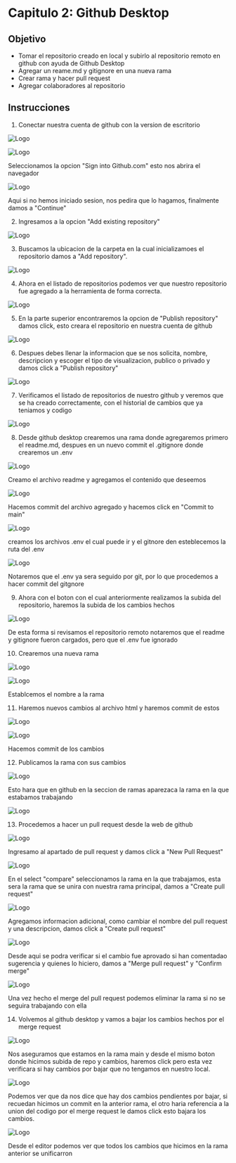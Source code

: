 
# Capitulo 2: Github Desktop

## Objetivo

* Tomar el repositorio creado en local y subirlo al repositorio remoto en github con ayuda de Github Desktop
* Agregar un reame.md y gitignore en una nueva rama
* Crear rama y hacer pull request
* Agregar colaboradores al repositorio


## Instrucciones

1. Conectar nuestra cuenta de github con la version de escritorio

![Logo](../images/cap2/1.png)

![Logo](../images/cap2/2.png)

Seleccionamos la opcion "Sign into Github.com" esto nos abrira el navegador

![Logo](../images/cap2/3.png)

Aqui si no hemos iniciado sesion, nos pedira que lo hagamos, finalmente damos a "Continue"

2. Ingresamos a la opcion "Add existing repository"

![Logo](../images/cap2/4.png)

3. Buscamos la ubicacion de la carpeta en la cual inicializamoes el repositorio damos a "Add repository".

![Logo](../images/cap2/5.png)

4.  Ahora en el listado de repositorios podemos ver que nuestro repositorio fue agregado a la herramienta de forma correcta.

![Logo](../images/cap2/6.png)

5. En la parte superior encontraremos la opcion de "Publish repository" damos click, esto creara el repositorio en nuestra cuenta de github

![Logo](../images/cap2/7.png)

6. Despues debes llenar la informacion que se nos solicita, nombre, descripcion y escoger el tipo de visualizacion, publico o privado y damos click a "Publish repository"

![Logo](../images/cap2/8.png)

7. Verificamos el listado de repositorios de nuestro github y veremos que se ha creado correctamente, con el historial de cambios que ya teniamos y codigo

![Logo](../images/cap2/9.png)

8. Desde github desktop crearemos una rama donde agregaremos primero el readme.md, despues en un nuevo commit el .gitignore donde crearemos un .env

![Logo](../images/cap2/10.png)

Creamo el archivo readme y agregamos el contenido que deseemos

![Logo](../images/cap2/11.png)

Hacemos commit del archivo agregado y hacemos click en "Commit to main"

![Logo](../images/cap2/12.png)

creamos los archivos .env el cual puede ir y el gitnore den esteblecemos la ruta del .env

![Logo](../images/cap2/13.png)

Notaremos que el .env ya sera seguido por git, por lo que procedemos a hacer commit del gitgnore

9. Ahora con el boton con el cual anteriormente realizamos la subida del repositorio, haremos la subida de los cambios hechos

![Logo](../images/cap2/14.png)

De esta forma si revisamos el repositorio remoto notaremos que el readme y gitignore fueron cargados, pero que el .env fue ignorado

10. Crearemos una nueva rama

![Logo](../images/cap2/16.png)

![Logo](../images/cap2/17.png)

Establcemos el nombre a la rama

11. Haremos nuevos cambios al archivo html y haremos commit de estos

![Logo](../images/cap2/18.png)

![Logo](../images/cap2/19.png)

Hacemos commit de los cambios

12. Publicamos la rama con sus cambios

![Logo](../images/cap2/15.png)

Esto hara que en github en la seccion de ramas aparezaca la rama en la que estabamos trabajando

![Logo](../images/cap2/20.png)

13. Procedemos a hacer un pull request desde la web de github

![Logo](../images/cap2/20.png)

Ingresamo al apartado de pull request y damos click a "New Pull Request"

![Logo](../images/cap2/21.png)

En el select "compare" seleccionamos la rama en la que trabajamos, esta sera la rama que se unira con nuestra rama principal, damos a "Create pull request"

![Logo](../images/cap2/22.png)

Agregamos informacion adicional, como cambiar el nombre del pull request y una descripcion, damos click a "Create pull request"

![Logo](../images/cap2/23.png)

Desde aqui se podra verificar si el cambio fue aprovado si han comentadao sugerencia y quienes lo hiciero, damos a "Merge pull request" y "Confirm merge"

![Logo](../images/cap2/24.png)

Una vez hecho el merge del pull request podemos eliminar la rama si no se seguira trabajando con ella

14. Volvemos al github desktop y vamos a bajar los cambios hechos por el merge request

![Logo](../images/cap2/25.png)

Nos aseguramos que estamos en la rama main y desde el mismo boton donde hicimos subida de repo  y cambios, haremos click pero esta vez verificara si hay cambios por bajar que no tengamos en nuestro local.

![Logo](../images/cap2/26.png)

Podemos ver que da nos dice que hay dos cambios pendientes por bajar, si recuedan hicimos un commit en la anterior rama, el otro haria referencia a la union del codigo por el merge request le damos click esto bajara los cambios.

![Logo](../images/cap2/27.png)

Desde el editor podemos ver que todos los cambios que hicimos en la rama anterior se unificarron




